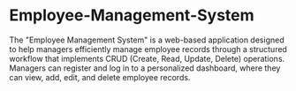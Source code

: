 # Employee-Management-System
 The "Employee Management System" is a web-based application designed to help managers  efficiently manage employee records through a structured workflow that implements CRUD  (Create, Read, Update, Delete) operations. Managers can register and log in to a personalized  dashboard, where they can view, add, edit, and delete employee records. 
